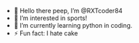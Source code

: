 - 👋 Hello there peep, I’m @RXTcoder84
- 👀 I’m interested in sports!
- 🌱 I’m currently learning python in coding.
- ⚡ Fun fact: I hate cake

<!---
RXTcoder84/RXTcoder84 is a ✨ special ✨ repository because its `README.md` (this file) appears on your GitHub profile.
You can click the Preview link to take a look at your changes.
--->

